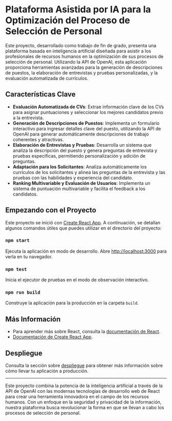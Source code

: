 # Plataforma Asistida por IA para la Optimización del Proceso de Selección de Personal

Este proyecto, desarrollado como trabajo de fin de grado, presenta una plataforma basada en inteligencia artificial diseñada para asistir a los profesionales de recursos humanos en la optimización de sus procesos de selección de personal. Utilizando la API de OpenAI, esta aplicación proporciona herramientas avanzadas para la generación de descripciones de puestos, la elaboración de entrevistas y pruebas personalizadas, y la evaluación automatizada de currículos.

## Características Clave

- **Evaluación Automatizada de CVs**: Extrae información clave de los CVs para asignar puntuaciones y seleccionar los mejores candidatos previo a la entrevista.
- **Generación de Descripciones de Puestos**: Implementa un formulario interactivo para ingresar detalles clave del puesto, utilizando la API de OpenAI para generar automáticamente descripciones de trabajo coherentes y atractivas.
- **Elaboración de Entrevistas y Pruebas**: Desarrolla un sistema que analiza la descripción del puesto y genera preguntas de entrevista y pruebas específicas, permitiendo personalización y adición de preguntas.
- **Adaptación para los Solicitantes**: Analiza automáticamente los currículos de los solicitantes y alinea las preguntas de la entrevista y las pruebas con las habilidades y experiencia del candidato.
- **Ranking Multivariable y Evaluación de Usuarios**: Implementa un sistema de puntuación multivariable y facilita el feedback a los candidatos.

## Empezando con el Proyecto

Este proyecto se inició con [Create React App](https://github.com/facebook/create-react-app). A continuación, se detallan algunos comandos útiles que puedes utilizar en el directorio del proyecto:

### `npm start`

Ejecuta la aplicación en modo de desarrollo. Abre [http://localhost:3000](http://localhost:3000) para verla en tu navegador.

### `npm test`

Inicia el ejecutor de pruebas en el modo de observación interactivo.

### `npm run build`

Construye la aplicación para la producción en la carpeta `build`.

## Más Información

- Para aprender más sobre React, consulta la [documentación de React](https://reactjs.org/).
- [Documentación de Create React App](https://facebook.github.io/create-react-app/docs/getting-started).

## Despliegue

Consulta la sección sobre [despliegue](https://facebook.github.io/create-react-app/docs/deployment) para obtener más información sobre cómo llevar tu aplicación a producción.

---

Este proyecto combina la potencia de la inteligencia artificial a través de la API de OpenAI con las modernas tecnologías de desarrollo web de React para crear una herramienta innovadora en el campo de los recursos humanos. Con un enfoque en la seguridad y privacidad de la información, nuestra plataforma busca revolucionar la forma en que se llevan a cabo los procesos de selección de personal.
